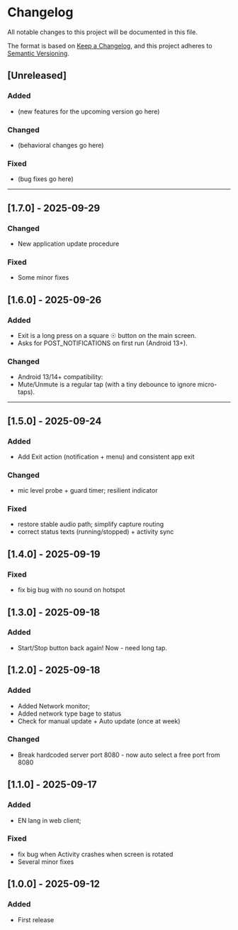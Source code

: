 # Changelog
All notable changes to this project will be documented in this file.

The format is based on [Keep a Changelog](https://keepachangelog.com/en/1.1.0/),
and this project adheres to [Semantic Versioning](https://semver.org/).

## [Unreleased]

### Added
- (new features for the upcoming version go here)

### Changed
- (behavioral changes go here)

### Fixed
- (bug fixes go here)

---

## [1.7.0] - 2025-09-29
### Changed
- New application update procedure

### Fixed
- Some minor fixes


## [1.6.0] - 2025-09-26

### Added
- Exit is a long press on a square ☉ button on the main screen.
- Asks for POST_NOTIFICATIONS on first run (Android 13+).

### Changed
- Android 13/14+ compatibility:
- Mute/Unmute is a regular tap (with a tiny debounce to ignore micro-taps).

---

## [1.5.0] - 2025-09-24

### Added
- Add Exit action (notification + menu) and consistent app exit

### Changed
- mic level probe + guard timer; resilient indicator

### Fixed
- restore stable audio path; simplify capture routing
- correct status texts (running/stopped) + activity sync

## [1.4.0] - 2025-09-19

### Fixed
- fix big bug with no sound on hotspot


## [1.3.0] - 2025-09-18
### Added
- Start/Stop button back again! Now - need long tap.

## [1.2.0] - 2025-09-18
### Added
- Added Network monitor;
- Added network type bage to status
- Check for manual update + Auto update (once at week)

### Changed
- Break hardcoded server port 8080 - now auto select a free port from 8080

## [1.1.0] - 2025-09-17

### Added
- EN lang in web client;

### Fixed
- fix bug when Activity crashes when screen is rotated
- Several minor fixes

## [1.0.0] - 2025-09-12
### Added
- First release
